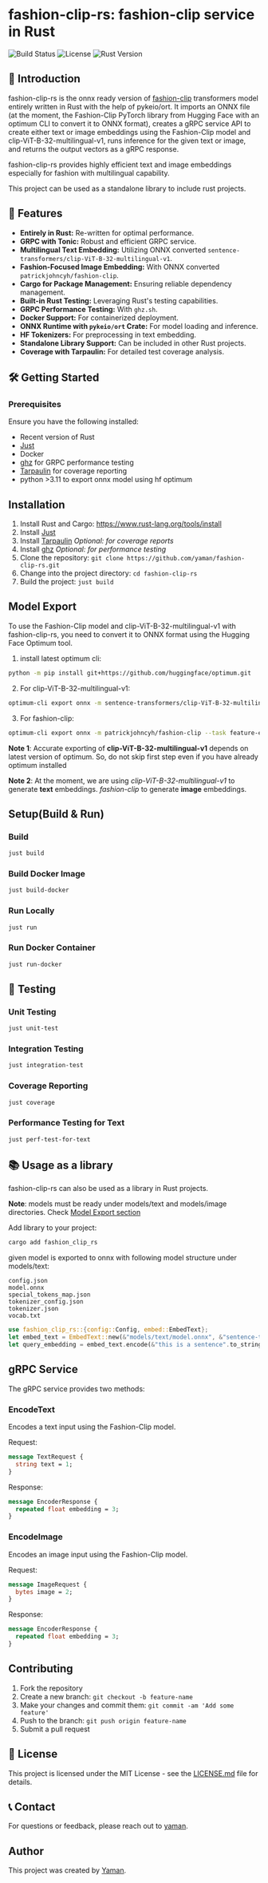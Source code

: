 
# fashion-clip-rs: fashion-clip service in Rust

![Build Status](https://img.shields.io/badge/build-passing-brightgreen)
![License](https://img.shields.io/badge/license-MIT-blue)
![Rust Version](https://img.shields.io/badge/rust-recent_version-blue)

## 🌟 Introduction
fashion-clip-rs is the onnx ready version of [fashion-clip](https://github.com/patrickjohncyh/fashion-clip) transformers model entirely written in Rust with the help of pykeio/ort. It imports an ONNX file (at the moment, the Fashion-Clip PyTorch library from Hugging Face with an optimum CLI to convert it to ONNX format), creates a gRPC service API to create either text or image embeddings using the Fashion-Clip model and clip-ViT-B-32-multilingual-v1, runs inference for the given text or image, and returns the output vectors as a gRPC response.

fashion-clip-rs provides highly efficient text and image embeddings especially for fashion with multilingual capability.

This project can be used as a standalone library to include rust projects.


## 🚀 Features
- **Entirely in Rust:** Re-written for optimal performance.
- **GRPC with Tonic:** Robust and efficient GRPC service.
- **Multilingual Text Embedding:** Utilizing ONNX converted `sentence-transformers/clip-ViT-B-32-multilingual-v1`.
- **Fashion-Focused Image Embedding:** With ONNX converted `patrickjohncyh/fashion-clip`.
- **Cargo for Package Management:** Ensuring reliable dependency management.
- **Built-in Rust Testing:** Leveraging Rust's testing capabilities.
- **GRPC Performance Testing:** With `ghz.sh`.
- **Docker Support:** For containerized deployment.
- **ONNX Runtime with `pykeio/ort` Crate:** For model loading and inference.
- **HF Tokenizers:** For preprocessing in text embedding.
- **Standalone Library Support:** Can be included in other Rust projects.
- **Coverage with Tarpaulin:** For detailed test coverage analysis.

## 🛠 Getting Started

### Prerequisites
Ensure you have the following installed:
- Recent version of Rust
- [Just](https://github.com/casey/just)
- Docker
- [ghz](https://ghz.sh/) for GRPC performance testing
- [Tarpaulin](https://crates.io/crates/cargo-tarpaulin) for coverage reporting
- python >3.11 to export onnx model using hf optimum

## Installation

1. Install Rust and Cargo: https://www.rust-lang.org/tools/install
2. Install [Just](https://github.com/casey/just)
3. Install [Tarpaulin](https://crates.io/crates/cargo-tarpaulin) *Optional: for coverage reports*
4. Install [ghz](https://ghz.sh/) *Optional: for performance testing*
5. Clone the repository: `git clone https://github.com/yaman/fashion-clip-rs.git`
6. Change into the project directory: `cd fashion-clip-rs`
7. Build the project: `just build`

## Model Export

To use the Fashion-Clip model and clip-ViT-B-32-multilingual-v1 with fashion-clip-rs, you need to convert it to ONNX format using the Hugging Face Optimum tool.

1. install latest optimum cli:
```bash
python -m pip install git+https://github.com/huggingface/optimum.git
```
2. For clip-ViT-B-32-multilingual-v1: 
```bash
optimum-cli export onnx -m sentence-transformers/clip-ViT-B-32-multilingual-v1 --task feature-extraction models/text 
```
3. For fashion-clip:
```bash
optimum-cli export onnx -m patrickjohncyh/fashion-clip --task feature-extraction models/image
```

**Note 1**: Accurate exporting of **clip-ViT-B-32-multilingual-v1** depends on latest version of optimum. So, do not skip first step even if you have already optimum installed

**Note 2**: At the moment, we are using *clip-ViT-B-32-multilingual-v1* to generate **text** embeddings. *fashion-clip* to generate **image** embeddings.

## Setup(Build & Run)

### Build
```bash
just build
```
### Build Docker Image
```bash
just build-docker
```
### Run Locally
```bash
just run
```
### Run Docker Container
```bash
just run-docker
```

## 🧪 Testing
### Unit Testing
```bash
just unit-test
```

### Integration Testing
```bash
just integration-test
```

### Coverage Reporting
```bash
just coverage
```

### Performance Testing for Text
```bash
just perf-test-for-text
```


## 📚 Usage as a library
fashion-clip-rs can also be used as a library in Rust projects.

**Note**: models must be ready under models/text and models/image directories. Check [Model Export section](#model-export)

Add library to your project:
```bash
cargo add fashion_clip_rs
```

given model is exported to onnx with following model structure under models/text:
```
config.json  
model.onnx  
special_tokens_map.json  
tokenizer_config.json  
tokenizer.json  
vocab.txt
```

```rust
use fashion_clip_rs::{config::Config, embed::EmbedText};
let embed_text = EmbedText::new(&"models/text/model.onnx", &"sentence-transformers/clip-ViT-B-32-multilingual-v1").expect("msg");
let query_embedding = embed_text.encode(&"this is a sentence".to_string());

```

## gRPC Service

The gRPC service provides two methods:

### EncodeText

Encodes a text input using the Fashion-Clip model.

Request:

```protobuf
message TextRequest {
  string text = 1;
}
```

Response:

```protobuf
message EncoderResponse {
  repeated float embedding = 3;
}
```

### EncodeImage

Encodes an image input using the Fashion-Clip model.

Request:

```protobuf
message ImageRequest {
  bytes image = 2;
}
```

Response:

```protobuf
message EncoderResponse {
  repeated float embedding = 3;
}

```

## Contributing

1. Fork the repository
2. Create a new branch: `git checkout -b feature-name`
3. Make your changes and commit them: `git commit -am 'Add some feature'`
4. Push to the branch: `git push origin feature-name`
5. Submit a pull request


## 📜 License
This project is licensed under the MIT License - see the [LICENSE.md](LICENSE.md) file for details.

## 📞 Contact
For questions or feedback, please reach out to [yaman](https://github.com/yaman).

## Author

This project was created by [Yaman](https://github.com/yaman).

